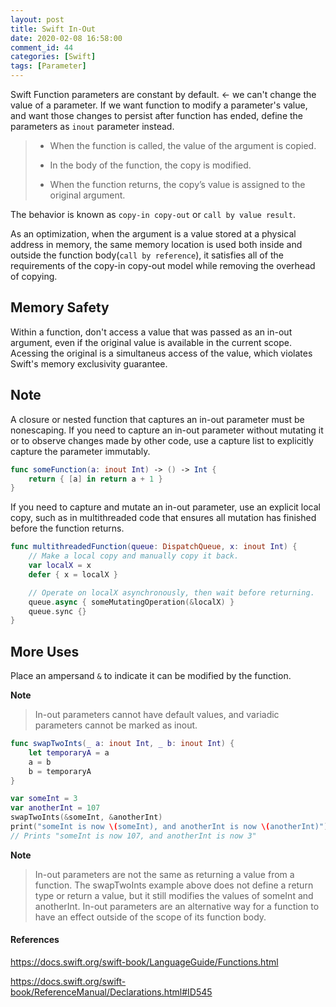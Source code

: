 ```yaml
---
layout: post
title: Swift In-Out
date: 2020-02-08 16:58:00
comment_id: 44
categories: [Swift]
tags: [Parameter]
---
```


Swift Function parameters are constant by default. <- we can't change the value of a parameter. If we want function to modify a parameter's value, and want those changes to persist after function has ended, define the parameters as `inout` parameter instead.

> - When the function is called, the value of the argument is copied.
>
> - In the body of the function, the copy is modified.
>
> - When the function returns, the copy’s value is assigned to the original argument.

The behavior is known as `copy-in copy-out` or `call by value result`.

As an optimization, when the argument is a value stored at a physical address in memory, the same memory location is used both inside and outside the function body(`call by reference`), it satisfies all of the requirements of the copy-in copy-out model while removing the overhead of copying.

## Memory Safety

Within a function, don't access a value that was passed as an in-out argument, even if the original value is available in the current scope. Acessing the original is a simultaneus access of the value, which violates Swift's memory exclusivity guarantee.

## Note

A closure or nested function that captures an in-out parameter must be nonescaping. If you need to capture an in-out parameter without mutating it or to observe changes made by other code, use a capture list to explicitly capture the parameter immutably.

```swift
func someFunction(a: inout Int) -> () -> Int {
    return { [a] in return a + 1 }
}
```

If you need to capture and mutate an in-out parameter, use an explicit local copy, such as in multithreaded code that ensures all mutation has finished before the function returns.

```swift
func multithreadedFunction(queue: DispatchQueue, x: inout Int) {
    // Make a local copy and manually copy it back.
    var localX = x
    defer { x = localX }

    // Operate on localX asynchronously, then wait before returning.
    queue.async { someMutatingOperation(&localX) }
    queue.sync {}
}
```

## More Uses

Place an ampersand `&` to indicate it can be modified by the function.

**Note**

> In-out parameters cannot have default values, and variadic parameters cannot be marked as inout.

```swift
func swapTwoInts(_ a: inout Int, _ b: inout Int) {
    let temporaryA = a
    a = b
    b = temporaryA
}

var someInt = 3
var anotherInt = 107
swapTwoInts(&someInt, &anotherInt)
print("someInt is now \(someInt), and anotherInt is now \(anotherInt)")
// Prints "someInt is now 107, and anotherInt is now 3"
```

**Note**

> In-out parameters are not the same as returning a value from a function. The swapTwoInts example above does not define a return type or return a value, but it still modifies the values of someInt and anotherInt. In-out parameters are an alternative way for a function to have an effect outside of the scope of its function body.

#### References

<https://docs.swift.org/swift-book/LanguageGuide/Functions.html>

<https://docs.swift.org/swift-book/ReferenceManual/Declarations.html#ID545>